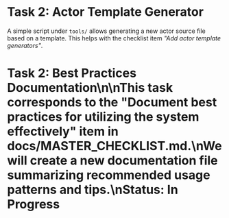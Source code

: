 # Task 2: Actor Template Generator

A simple script under `tools/` allows generating a new actor source file based on a template.
This helps with the checklist item _"Add actor template generators"_.
# Task 2: Best Practices Documentation\n\nThis task corresponds to the "Document best practices for utilizing the system effectively" item in docs/MASTER_CHECKLIST.md.\nWe will create a new documentation file summarizing recommended usage patterns and tips.\nStatus: In Progress
